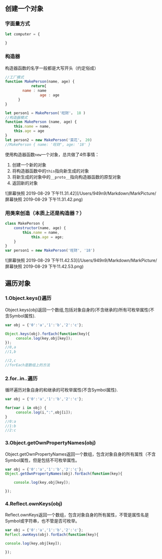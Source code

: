 

## 创建一个对象

### 字面量方式

```javascript
let computer = {
		
}
```

### 构造器
构造器函数的名字一般都是大写开头（约定俗成）

```javascript
//工厂模式
function MakePerson(name, age) {
			return{
        name : name
				age : age
      }  
}

let person1 = MakePerson('旺财'， 18 )
//构造器模式
function MakePerson (name, age) {
  	this.name = name,
    this.age = age
}
let person2 = new MakePerson('菜花'， 20)
//MakePerson { name: '旺财', age: '18' }

```
使用构造器函数`new`一个对象，总共做了4件事情：
1. 创建一个新的对象
2. 将构造器函数中的`this`指向新生成的对象
3. 将新生成的对象中的`__proto__`指向构造器函数的原型对象
4. 返回新的对象

![屏幕快照 2019-08-29 下午11.31.42](/Users/949n9/Markdown/MarkPicture/屏幕快照 2019-08-29 下午11.31.42.png)
### 用类来创造（本质上还是构造器？）
```javascript
class MakePerson {
    constructor(name, age) {
        this.name = name,
            this.age = age;
    }
}
var person1 = new MakePerson('旺财', '18')
```

![屏幕快照 2019-08-29 下午11.42.53](/Users/949n9/Markdown/MarkPicture/屏幕快照 2019-08-29 下午11.42.53.png)

## 遍历对象

### 1.Object.keys()遍历
Object.keys(obj)返回一个数组,包括对象自身的(不含继承的)所有可枚举属性(不含Symbol属性).
```javascript
var obj = {'0':'a','1':'b','2':'c'};

Object.keys(obj).forEach(function(key){
     console.log(key,obj[key]);
});
//0,a
//1,b

//2,c
//forEach是数组上的方法
```

### 2.for..in..遍历

循环遍历对象自身的和继承的可枚举属性(不含Symbol属性).

```javascript
var obj = {'0':'a','1':'b','2':'c'};

for(var i in obj) {
     console.log(i,":",obj[i]);
}
//0:a
//1:b
//2:c
```

### 3.Object.getOwnPropertyNames(obj)
Object.getOwnPropertyNames返回一个数组，包含对象自身的所有属性（不含Symbol属性，但是包括不可枚举属性。

```javascript
var obj = {'0':'a','1':'b','2':'c'};
Object.getOwnPropertyNames(obj).forEach(function(key){

    console.log(key,obj[key]);

});
```

### 4.Reflect.ownKeys(obj)

Reflect.ownKeys返回一个数组，包含对象自身的所有属性，不管是属性名是Symbol或字符串，也不管是否可枚举。

```javascript
var obj = {'0':'a','1':'b','2':'c'};
Reflect.ownKeys(obj).forEach(function(key){

console.log(key,obj[key]);

});
```

